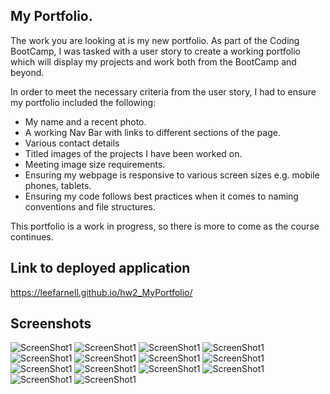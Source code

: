 ## My Portfolio.

The work you are looking at is my new portfolio. As part of the Coding BootCamp, I was tasked with a user story to create a working portfolio which will display my projects and work both from the BootCamp and beyond.

In order to meet the necessary criteria from the user story, I had to ensure my portfolio included the following:

- My name and a recent photo.
- A working Nav Bar with links to different sections of the page.
- Various contact details
- Titled images of the projects I have been worked on.
- Meeting image size requirements.
- Ensuring my webpage is responsive to various screen sizes e.g. mobile phones, tablets.
- Ensuring my code follows best practices when it comes to naming conventions and file structures.

This portfolio is a work in progress, so there is more to come as the course continues.

## Link to deployed application

https://leefarnell.github.io/hw2_MyPortfolio/

## Screenshots

![ScreenShot1](assets/ReadMeScreenshots/MyPortfolio1.png)
![ScreenShot1](assets/ReadMeScreenshots/MyPortfolio2.png)
![ScreenShot1](assets/ReadMeScreenshots/MyPortfolio3.png)
![ScreenShot1](assets/ReadMeScreenshots/MyPortfolio4.png)
![ScreenShot1](assets/ReadMeScreenshots/MyPortfolio5.png)
![ScreenShot1](assets/ReadMeScreenshots/MyPortfolio6.png)
![ScreenShot1](assets/ReadMeScreenshots/MyPortfolio7.png)
![ScreenShot1](assets/ReadMeScreenshots/MyPortfolio8.png)
![ScreenShot1](assets/ReadMeScreenshots/MyPortfolio9.png)
![ScreenShot1](assets/ReadMeScreenshots/MyPortfolio10.png)
![ScreenShot1](assets/ReadMeScreenshots/MyPortfolio11.png)
![ScreenShot1](assets/ReadMeScreenshots/MyPortfolio12.png)
![ScreenShot1](assets/ReadMeScreenshots/MyPortfolio13.png)
![ScreenShot1](assets/ReadMeScreenshots/MyPortfolio14.png)
